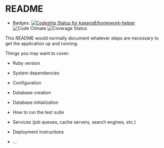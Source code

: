# README
* Badges:
[ ![Codeship Status for kseans8/homework-helper](https://app.codeship.com/projects/b2289c70-aba2-0135-6ca9-56a3e36c7e99/status?branch=master)](https://app.codeship.com/projects/256799)
![Code Climate](https://codeclimate.com/github/kseans8/homework-helper.png)
![Coverage Status](https://coveralls.io/repos/kseans8/homework-helper/badge.png)

This README would normally document whatever steps are necessary to get the
application up and running.

Things you may want to cover:

* Ruby version

* System dependencies

* Configuration

* Database creation

* Database initialization

* How to run the test suite

* Services (job queues, cache servers, search engines, etc.)

* Deployment instructions

* ...
